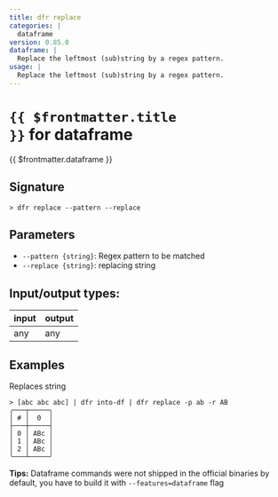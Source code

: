 ```yaml
---
title: dfr replace
categories: |
  dataframe
version: 0.85.0
dataframe: |
  Replace the leftmost (sub)string by a regex pattern.
usage: |
  Replace the leftmost (sub)string by a regex pattern.
---
```

<!-- This file is automatically generated. Please edit the command in https://github.com/nushell/nushell instead. -->

# <code>{{ $frontmatter.title }}</code> for dataframe

<div class='command-title'>{{ $frontmatter.dataframe }}</div>

## Signature

```> dfr replace --pattern --replace```

## Parameters

 -  `--pattern {string}`: Regex pattern to be matched
 -  `--replace {string}`: replacing string


## Input/output types:

| input | output |
| ----- | ------ |
| any   | any    |

## Examples

Replaces string
```nu
> [abc abc abc] | dfr into-df | dfr replace -p ab -r AB
╭───┬─────╮
│ # │  0  │
├───┼─────┤
│ 0 │ ABc │
│ 1 │ ABc │
│ 2 │ ABc │
╰───┴─────╯

```


**Tips:** Dataframe commands were not shipped in the official binaries by default, you have to build it with `--features=dataframe` flag
